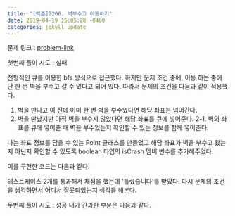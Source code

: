 ```yaml
---
title: "[백준]2206. 벽부수고 이동하기"
date: 2019-04-19 15:05:28 -0400
categories: jekyll update
---
```

문제 링크 : [problem-link]

첫번째 풀이 시도 : 실패

전형적인 큐를 이용한 bfs 방식으로 접근했다.
하지만 문제 조건 중에, 이동 하는 중에 단 한 번 벽을 부수고 갈 수 있다고 되어 있다.
따라서 문제의 조건을 다음과 같이 적용했다.

 1. 벽을 만나고 이 전에 이미 한 번 벽을 부수었다면 해당 좌표는 넘어간다.
 2. 벽을 만났지만 아직 벽을 부수지 않았다면 해당 좌표를 큐에 넣어준다.
    2-1. 벽의 좌표를 큐에 넣어줄 때 벽을 부수었는지 확인할 수 있는 정보를 함께 넣어준다.

나는 좌표 정보를 담을 수 있는 Point 클래스를 만들었고 해당 좌표가 벽을 부수고 왔는지 아닌지 확인할 수 있도록 
boolean 타입의 isCrash 멤버 변수를 추가해주었다.

이를 구현한 코드는 다음과 같다.



테스트케이스 2개를 통과해서 채점을 했는데 '틀렸습니다'를 받았다.
다시 문제의 조건을 생각하면서 어디서 잘못되었는지 생각을 해본다.


두번째 풀이 시도 : 성공
내가 간과한 부분은 다음과 같다.


[problem-link]: https://www.acmicpc.net/problem/2206

